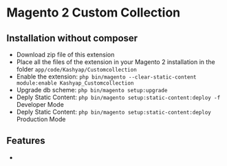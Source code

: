 # Magento 2 Custom Collection

## Installation without composer
* Download zip file of this extension
* Place all the files of the extension in your Magento 2 installation in the folder `app/code/Kashyap/Customcollection`
* Enable the extension: `php bin/magento --clear-static-content module:enable Kashyap_Customcollection`
* Upgrade db scheme: `php bin/magento setup:upgrade`
* Deply Static Content: `php bin/magento setup:static-content:deploy -f` Developer Mode
* Deply Static Content: `php bin/magento setup:static-content:deploy` Production Mode

## Features
* 